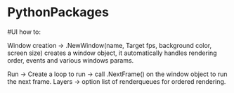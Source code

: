 # PythonPackages

#UI how to:

Window creation -> .NewWindow(name, Target fps, background color, screen size) 
  creates a window object, it automatically handles rendering order, events and various windows params.

Run -> Create a loop to run -> call .NextFrame() on the window object to run the next frame. Layers -> option list of renderqueues for ordered rendering. 


